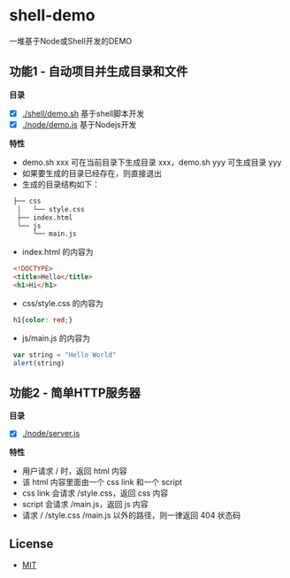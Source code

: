 # shell-demo
一堆基于Node或Shell开发的DEMO

## 功能1 - 自动项目并生成目录和文件
**目录**
* [x] [./shell/demo.sh](https://github.com/mgss/bash-demo/blob/master/shell/demo.sh) 基于shell脚本开发
* [x] [./node/demo.js](https://github.com/mgss/bash-demo/blob/master/node/demo.js) 基于Nodejs开发

**特性**
* demo.sh xxx 可在当前目录下生成目录 xxx，demo.sh yyy 可生成目录 yyy
* 如果要生成的目录已经存在，则直接退出
* 生成的目录结构如下：

```bash
 ├── css
  │   └── style.css
  ├── index.html
  └── js
      └── main.js
```

* index.html 的内容为

```html
 <!DOCTYPE>
 <title>Hello</title>
 <h1>Hi</h1>
```
* css/style.css 的内容为

```css
 h1{color: red;}
```

* js/main.js 的内容为

```javascript
 var string = "Hello World"
 alert(string)
```

## 功能2 - 简单HTTP服务器

**目录**
* [x] [./node/server.js](https://github.com/mgss/bash-demo/blob/master/node/server.js)

**特性**
* 用户请求 / 时，返回 html 内容
* 该 html 内容里面由一个 css link 和一个 script
* css link 会请求 /style.css，返回 css 内容
* script 会请求 /main.js，返回 js 内容
* 请求 / /style.css /main.js 以外的路径，则一律返回 404 状态码

## License

 - [MIT](https://raw.githubusercontent.com/ionic-team/stencil/master/LICENSE)
